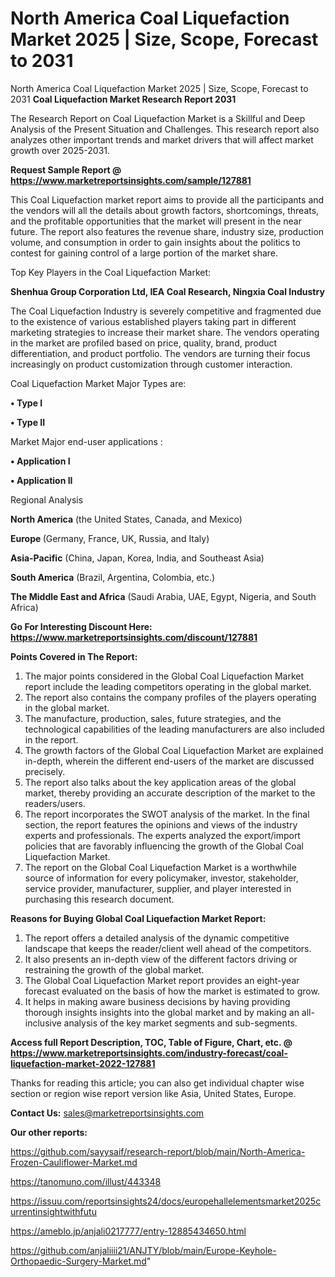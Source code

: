 # North America Coal Liquefaction Market 2025 | Size, Scope, Forecast to 2031
North America Coal Liquefaction Market 2025 | Size, Scope, Forecast to 2031
<strong>Coal Liquefaction Market Research Report 2031</strong>

The Research Report on Coal Liquefaction Market is a Skillful and Deep Analysis of the Present Situation and Challenges. This research report also analyzes other important trends and market drivers that will affect market growth over 2025-2031.

<strong>Request Sample Report @ <a href=https://www.marketreportsinsights.com/sample/127881>https://www.marketreportsinsights.com/sample/127881</a></strong>

This Coal Liquefaction market report aims to provide all the participants and the vendors will all the details about growth factors, shortcomings, threats, and the profitable opportunities that the market will present in the near future. The report also features the revenue share, industry size, production volume, and consumption in order to gain insights about the politics to contest for gaining control of a large portion of the market share.

Top Key Players in the Coal Liquefaction Market:

<strong>Shenhua Group Corporation Ltd, IEA Coal Research, Ningxia Coal Industry</strong>

The Coal Liquefaction Industry is severely competitive and fragmented due to the existence of various established players taking part in different marketing strategies to increase their market share. The vendors operating in the market are profiled based on price, quality, brand, product differentiation, and product portfolio. The vendors are turning their focus increasingly on product customization through customer interaction.

Coal Liquefaction Market Major Types are:

<strong>• Type I

• Type II</strong>

Market Major end-user applications :

<strong>• Application I

• Application II</strong>

Regional Analysis

</u><strong><b>North America</b></strong> (the United States, Canada, and Mexico)

<strong><b>Europe </b></strong>(Germany, France, UK, Russia, and Italy)

<strong><b>Asia-Pacific</b></strong> (China, Japan, Korea, India, and Southeast Asia)

<strong><b>South America</b></strong> (Brazil, Argentina, Colombia, etc.)

<strong><b>The Middle East and Africa</b></strong> (Saudi Arabia, UAE, Egypt, Nigeria, and South Africa)

<strong>Go For Interesting Discount Here: <a href=https://www.marketreportsinsights.com/discount/127881>https://www.marketreportsinsights.com/discount/127881</a></strong>

<strong>Points Covered in The Report:</strong>
<ol>
  <li>The major points considered in the Global Coal Liquefaction Market report include the leading competitors operating in the global market.</li>
  <li>The report also contains the company profiles of the players operating in the global market.</li>
  <li>The manufacture, production, sales, future strategies, and the technological capabilities of the leading manufacturers are also included in the report.</li>
  <li>The growth factors of the Global Coal Liquefaction Market are explained in-depth, wherein the different end-users of the market are discussed precisely.</li>
  <li>The report also talks about the key application areas of the global market, thereby providing an accurate description of the market to the readers/users.</li>
  <li>The report incorporates the SWOT analysis of the market. In the final section, the report features the opinions and views of the industry experts and professionals. The experts analyzed the export/import policies that are favorably influencing the growth of the Global Coal Liquefaction Market.</li>
  <li>The report on the Global Coal Liquefaction Market is a worthwhile source of information for every policymaker, investor, stakeholder, service provider, manufacturer, supplier, and player interested in purchasing this research document.</li>
</ol>
<strong>Reasons for Buying Global Coal Liquefaction Market Report:</strong>

<ol>
  <li>The report offers a detailed analysis of the dynamic competitive landscape that keeps the reader/client well ahead of the competitors.</li>
  <li>It also presents an in-depth view of the different factors driving or restraining the growth of the global market.</li>
  <li>The Global Coal Liquefaction Market report provides an eight-year forecast evaluated on the basis of how the market is estimated to grow.</li>
  <li>It helps in making aware business decisions by having providing thorough insights insights into the global market and by making an all-inclusive analysis of the key market segments and sub-segments.</li>
</ol>
<strong>Access full Report Description, TOC, Table of Figure, Chart, etc. @ <a href=https://www.marketreportsinsights.com/industry-forecast/coal-liquefaction-market-2022-127881>https://www.marketreportsinsights.com/industry-forecast/coal-liquefaction-market-2022-127881</a></strong>


Thanks for reading this article; you can also get individual chapter wise section or region wise report version like Asia, United States, Europe.

<strong>Contact Us:</strong>
sales@marketreportsinsights.com

<strong>Our other reports:</strong>

<a href=https://github.com/sayysaif/research-report/blob/main/North-America-Frozen-Cauliflower-Market.md>https://github.com/sayysaif/research-report/blob/main/North-America-Frozen-Cauliflower-Market.md</a>

<a href=https://tanomuno.com/illust/443348>https://tanomuno.com/illust/443348</a>

<a href=https://issuu.com/reportsinsights24/docs/europehallelementsmarket2025currentinsightwithfutu>https://issuu.com/reportsinsights24/docs/europehallelementsmarket2025currentinsightwithfutu</a>

<a href=https://ameblo.jp/anjali0217777/entry-12885434650.html>https://ameblo.jp/anjali0217777/entry-12885434650.html</a>

<a href=https://github.com/anjaliiii21/ANJTY/blob/main/Europe-Keyhole-Orthopaedic-Surgery-Market.md>https://github.com/anjaliiii21/ANJTY/blob/main/Europe-Keyhole-Orthopaedic-Surgery-Market.md</a>"
